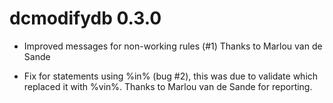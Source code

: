 # dcmodifydb 0.3.0

* Improved messages for non-working rules (#1) Thanks to Marlou van de Sande

* Fix for statements using %in% (bug #2), this was due to validate which replaced it with %vin%. Thanks to Marlou van de Sande for reporting.

